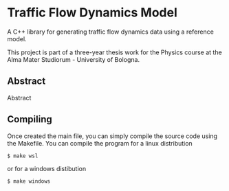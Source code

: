 # Traffic Flow Dynamics Model
A C++ library for generating traffic flow dynamics data using a reference model.

This project is part of a three-year thesis work for the Physics course at the Alma Mater Studiorum - University of Bologna.

## Abstract
Abstract
## Compiling
Once created the main file, you can simply compile the source code using the Makefile.
You can compile the program for a linux distribution

    $ make wsl

or for a windows distibution

    $ make windows